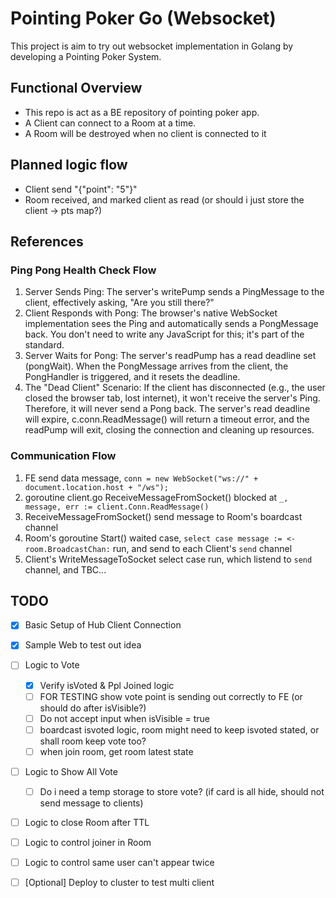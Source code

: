 # Pointing Poker Go (Websocket)

This project is aim to try out websocket implementation in Golang by developing a Pointing Poker System.

## Functional Overview

- This repo is act as a BE repository of pointing poker app.
- A Client can connect to a Room at a time.
- A Room will be destroyed when no client is connected to it

## Planned logic flow
- Client send "{"point": "5"}"
- Room received, and marked client as read (or should i just store the client -> pts map?)

## References

### Ping Pong Health Check Flow

1. Server Sends Ping: The server's writePump sends a PingMessage to the client, effectively asking, "Are you still
   there?"
2. Client Responds with Pong: The browser's native WebSocket implementation sees the Ping and automatically sends a
   PongMessage back. You don't need to write any JavaScript for this; it's part of the
   standard.
3. Server Waits for Pong: The server's readPump has a read deadline set (pongWait). When the PongMessage arrives from
   the client, the PongHandler is triggered, and it resets the deadline.
4. The "Dead Client" Scenario: If the client has disconnected (e.g., the user closed the browser tab, lost internet), it
   won't receive the server's Ping. Therefore, it will never send a Pong back. The
   server's read deadline will expire, c.conn.ReadMessage() will return a timeout error, and the readPump will exit,
   closing the connection and cleaning up resources.

### Communication Flow

1. FE send data message, `conn = new WebSocket("ws://" + document.location.host + "/ws");`
2. goroutine client.go ReceiveMessageFromSocket() blocked at `_, message, err := client.Conn.ReadMessage()`
3. ReceiveMessageFromSocket() send message to Room's boardcast channel
4. Room's goroutine Start() waited case, `select case message := <-room.BroadcastChan:` run, and send to each Client's
   `send` channel
5. Client's WriteMessageToSocket select case run, which listend to `send` channel, and TBC...

## TODO

- [x] Basic Setup of Hub Client Connection
- [x] Sample Web to test out idea
- [ ] Logic to Vote
    - [X] Verify isVoted & Ppl Joined logic
    - [ ] FOR TESTING show vote point is sending out correctly to FE (or should do after isVisible?)
    - [ ] Do not accept input when isVisible = true
    - [ ] boardcast isvoted logic, room might need to keep isvoted stated, or shall room keep vote too?
    - [ ] when join room, get room latest state
- [ ] Logic to Show All Vote
    - [ ] Do i need a temp storage to store vote? (if card is all hide, should not send message to clients)
- [ ] Logic to close Room after TTL
- [ ] Logic to control joiner in Room
- [ ] Logic to control same user can't appear twice  
- [ ] [Optional] Deploy to cluster to test multi client

